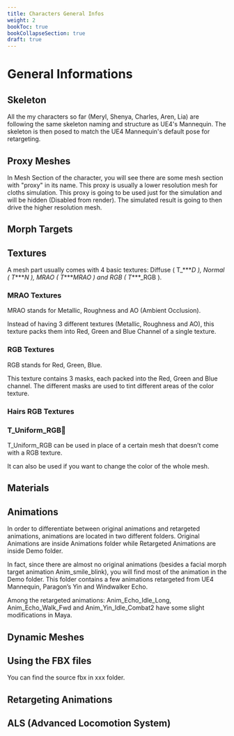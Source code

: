 ```yaml
---
title: Characters General Infos
weight: 2
bookToc: true
bookCollapseSection: true
draft: true
---
```


# General Informations



## Skeleton

All the my characters so far (Meryl, Shenya, Charles, Aren, Lia) are following the same skeleton naming and structure as UE4's Mannequin. The skeleton is then posed to match the UE4 Mannequin's default pose for retargeting.

## Proxy Meshes

In Mesh Section of the character, you will see there are some mesh section with "proxy" in its name. This proxy is usually a lower resolution mesh for cloths simulation. This proxy is going to be used just for the simulation and will be hidden (Disabled from render). The simulated result is going to then drive the higher resolution mesh.

## Morph Targets

## Textures

A mesh part usually comes with 4 basic textures: Diffuse ( T_\*\*\*_D ), Normal ( T_\*\*\*_N ), MRAO ( T_\*\*\*_MRAO ) and RGB ( T_\*\*\*_RGB ).

### MRAO Textures

MRAO stands for Metallic, Roughness and AO (Ambient Occlusion).

Instead of having 3 different textures (Metallic, Roughness and AO), this texture packs them into Red, Green and Blue Channel of a single texture.

### RGB Textures

RGB stands for Red, Green, Blue.

This texture contains 3 masks, each packed into the Red, Green and Blue channel. The different masks are used to tint different areas of the color texture.

### Hairs RGB Textures

### T_Uniform_RGB

T_Uniform_RGB can be used in place of a certain mesh that doesn’t come with a RGB texture.

It can also be used if you want to change the color of the whole mesh.

## Materials

## Animations

In order to differentiate between original animations and retargeted animations, animations are located in two different folders. Original Animations are inside Animations folder while Retargeted Animations are inside Demo folder.

In fact, since there are almost no original animations (besides a facial morph target animation Anim_smile_blink), you will find most of the animation in the Demo folder. This folder contains a few animations retargeted from UE4 Mannequin, Paragon’s Yin and Windwalker Echo.

Among the retargeted animations: Anim_Echo_Idle_Long, Anim_Echo_Walk_Fwd and Anim_Yin_Idle_Combat2 have some slight modifications in Maya.

## Dynamic Meshes



## Using the FBX files

You can find the source fbx in xxx folder.

## Retargeting Animations

## ALS (Advanced Locomotion System)

